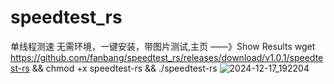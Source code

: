 # speedtest_rs
单线程测速 无需环境，一键安装，带图片测试,主页 ——》Show Results
wget https://github.com/fanbang/speedtest_rs/releases/download/v1.0.1/speedtest-rs && chmod +x speedtest-rs && ./speedtest-rs
![2024-12-17_192204](https://github.com/user-attachments/assets/a38c0e91-d51c-4b99-9189-89d4d075ddba)
